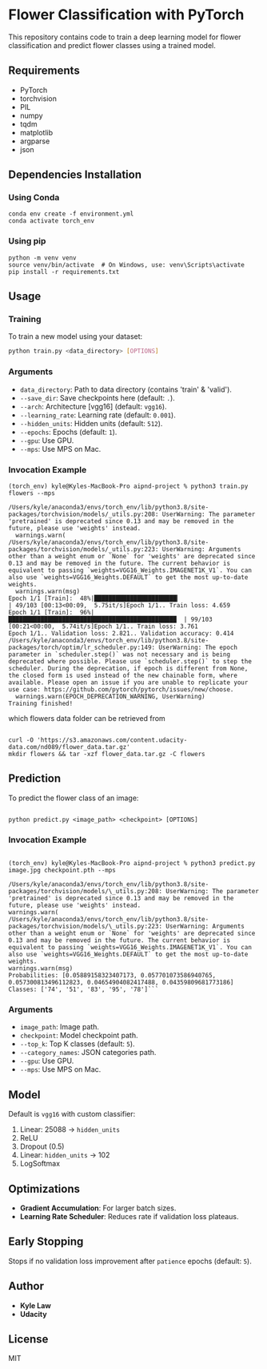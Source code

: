 # Flower Classification with PyTorch

This repository contains code to train a deep learning model for flower classification and predict flower classes using a trained model.

## Requirements

- PyTorch
- torchvision
- PIL
- numpy
- tqdm
- matplotlib
- argparse
- json

## Dependencies Installation

### Using Conda

```
conda env create -f environment.yml
conda activate torch_env
```

### Using pip

```
python -m venv venv
source venv/bin/activate  # On Windows, use: venv\Scripts\activate
pip install -r requirements.txt
```

## Usage

### Training

To train a new model using your dataset:

```bash
python train.py <data_directory> [OPTIONS]
```

### Arguments

- `data_directory`: Path to data directory (contains 'train' & 'valid').
- `--save_dir`: Save checkpoints here (default: `.`).
- `--arch`: Architecture [vgg16] (default: `vgg16`).
- `--learning_rate`: Learning rate (default: `0.001`).
- `--hidden_units`: Hidden units (default: `512`).
- `--epochs`: Epochs (default: `1`).
- `--gpu`: Use GPU.
- `--mps`: Use MPS on Mac.

### Invocation Example

```
(torch_env) kyle@Kyles-MacBook-Pro aipnd-project % python3 train.py flowers --mps

/Users/kyle/anaconda3/envs/torch_env/lib/python3.8/site-packages/torchvision/models/_utils.py:208: UserWarning: The parameter 'pretrained' is deprecated since 0.13 and may be removed in the future, please use 'weights' instead.
  warnings.warn(
/Users/kyle/anaconda3/envs/torch_env/lib/python3.8/site-packages/torchvision/models/_utils.py:223: UserWarning: Arguments other than a weight enum or `None` for 'weights' are deprecated since 0.13 and may be removed in the future. The current behavior is equivalent to passing `weights=VGG16_Weights.IMAGENET1K_V1`. You can also use `weights=VGG16_Weights.DEFAULT` to get the most up-to-date weights.
  warnings.warn(msg)
Epoch 1/1 [Train]:  48%|███████████████████████▎                         | 49/103 [00:13<00:09,  5.75it/s]Epoch 1/1.. Train loss: 4.659
Epoch 1/1 [Train]:  96%|███████████████████████████████████████████████  | 99/103 [00:21<00:00,  5.74it/s]Epoch 1/1.. Train loss: 3.761
Epoch 1/1.. Validation loss: 2.821.. Validation accuracy: 0.414
/Users/kyle/anaconda3/envs/torch_env/lib/python3.8/site-packages/torch/optim/lr_scheduler.py:149: UserWarning: The epoch parameter in `scheduler.step()` was not necessary and is being deprecated where possible. Please use `scheduler.step()` to step the scheduler. During the deprecation, if epoch is different from None, the closed form is used instead of the new chainable form, where available. Please open an issue if you are unable to replicate your use case: https://github.com/pytorch/pytorch/issues/new/choose.
  warnings.warn(EPOCH_DEPRECATION_WARNING, UserWarning)
Training finished!

```

which flowers data folder can be retrieved from

```

curl -O 'https://s3.amazonaws.com/content.udacity-data.com/nd089/flower_data.tar.gz'
mkdir flowers && tar -xzf flower_data.tar.gz -C flowers

```

## Prediction

To predict the flower class of an image:

```

python predict.py <image_path> <checkpoint> [OPTIONS]

```

### Invocation Example

````

(torch_env) kyle@Kyles-MacBook-Pro aipnd-project % python3 predict.py image.jpg checkpoint.pth --mps

/Users/kyle/anaconda3/envs/torch_env/lib/python3.8/site-packages/torchvision/models/\_utils.py:208: UserWarning: The parameter 'pretrained' is deprecated since 0.13 and may be removed in the future, please use 'weights' instead.
warnings.warn(
/Users/kyle/anaconda3/envs/torch_env/lib/python3.8/site-packages/torchvision/models/\_utils.py:223: UserWarning: Arguments other than a weight enum or `None` for 'weights' are deprecated since 0.13 and may be removed in the future. The current behavior is equivalent to passing `weights=VGG16_Weights.IMAGENET1K_V1`. You can also use `weights=VGG16_Weights.DEFAULT` to get the most up-to-date weights.
warnings.warn(msg)
Probabilities: [0.05889158323407173, 0.057701073586940765, 0.057300813496112823, 0.04654904082417488, 0.04359809681773186]
Classes: ['74', '51', '83', '95', '78']```

````

### Arguments

- `image_path`: Image path.
- `checkpoint`: Model checkpoint path.
- `--top_k`: Top K classes (default: `5`).
- `--category_names`: JSON categories path.
- `--gpu`: Use GPU.
- `--mps`: Use MPS on Mac.

## Model

Default is `vgg16` with custom classifier:

1. Linear: 25088 -> `hidden_units`
2. ReLU
3. Dropout (0.5)
4. Linear: `hidden_units` -> 102
5. LogSoftmax

## Optimizations

- **Gradient Accumulation**: For larger batch sizes.
- **Learning Rate Scheduler**: Reduces rate if validation loss plateaus.

## Early Stopping

Stops if no validation loss improvement after `patience` epochs (default: `5`).

## Author

- **Kyle Law**
- **Udacity**

## License

MIT
